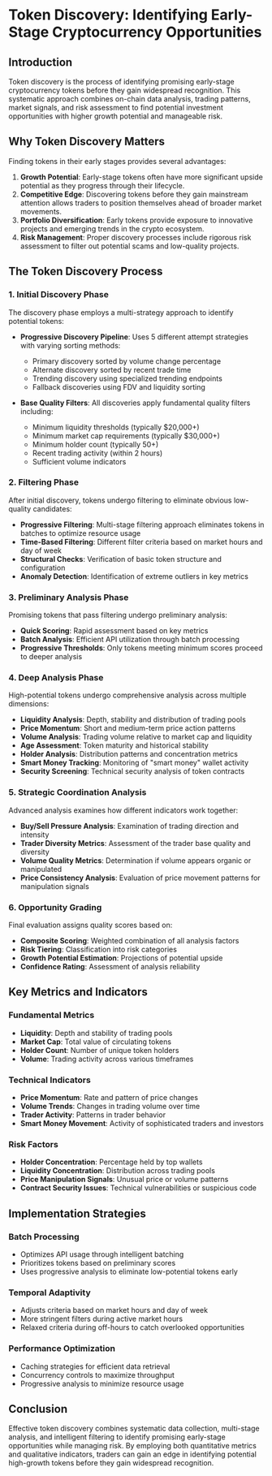 # Token Discovery: Identifying Early-Stage Cryptocurrency Opportunities

## Introduction

Token discovery is the process of identifying promising early-stage cryptocurrency tokens before they gain widespread recognition. This systematic approach combines on-chain data analysis, trading patterns, market signals, and risk assessment to find potential investment opportunities with higher growth potential and manageable risk.

## Why Token Discovery Matters

Finding tokens in their early stages provides several advantages:

1. **Growth Potential**: Early-stage tokens often have more significant upside potential as they progress through their lifecycle.
2. **Competitive Edge**: Discovering tokens before they gain mainstream attention allows traders to position themselves ahead of broader market movements.
3. **Portfolio Diversification**: Early tokens provide exposure to innovative projects and emerging trends in the crypto ecosystem.
4. **Risk Management**: Proper discovery processes include rigorous risk assessment to filter out potential scams and low-quality projects.

## The Token Discovery Process

### 1. Initial Discovery Phase

The discovery phase employs a multi-strategy approach to identify potential tokens:

- **Progressive Discovery Pipeline**: Uses 5 different attempt strategies with varying sorting methods:
  - Primary discovery sorted by volume change percentage
  - Alternate discovery sorted by recent trade time
  - Trending discovery using specialized trending endpoints
  - Fallback discoveries using FDV and liquidity sorting

- **Base Quality Filters**: All discoveries apply fundamental quality filters including:
  - Minimum liquidity thresholds (typically $20,000+)
  - Minimum market cap requirements (typically $30,000+)
  - Minimum holder count (typically 50+)
  - Recent trading activity (within 2 hours)
  - Sufficient volume indicators

### 2. Filtering Phase

After initial discovery, tokens undergo filtering to eliminate obvious low-quality candidates:

- **Progressive Filtering**: Multi-stage filtering approach eliminates tokens in batches to optimize resource usage
- **Time-Based Filtering**: Different filter criteria based on market hours and day of week
- **Structural Checks**: Verification of basic token structure and configuration
- **Anomaly Detection**: Identification of extreme outliers in key metrics

### 3. Preliminary Analysis Phase

Promising tokens that pass filtering undergo preliminary analysis:

- **Quick Scoring**: Rapid assessment based on key metrics
- **Batch Analysis**: Efficient API utilization through batch processing
- **Progressive Thresholds**: Only tokens meeting minimum scores proceed to deeper analysis

### 4. Deep Analysis Phase

High-potential tokens undergo comprehensive analysis across multiple dimensions:

- **Liquidity Analysis**: Depth, stability and distribution of trading pools
- **Price Momentum**: Short and medium-term price action patterns
- **Volume Analysis**: Trading volume relative to market cap and liquidity
- **Age Assessment**: Token maturity and historical stability
- **Holder Analysis**: Distribution patterns and concentration metrics
- **Smart Money Tracking**: Monitoring of "smart money" wallet activity
- **Security Screening**: Technical security analysis of token contracts

### 5. Strategic Coordination Analysis

Advanced analysis examines how different indicators work together:

- **Buy/Sell Pressure Analysis**: Examination of trading direction and intensity
- **Trader Diversity Metrics**: Assessment of the trader base quality and diversity
- **Volume Quality Metrics**: Determination if volume appears organic or manipulated
- **Price Consistency Analysis**: Evaluation of price movement patterns for manipulation signals

### 6. Opportunity Grading

Final evaluation assigns quality scores based on:

- **Composite Scoring**: Weighted combination of all analysis factors
- **Risk Tiering**: Classification into risk categories
- **Growth Potential Estimation**: Projections of potential upside
- **Confidence Rating**: Assessment of analysis reliability

## Key Metrics and Indicators

### Fundamental Metrics
- **Liquidity**: Depth and stability of trading pools
- **Market Cap**: Total value of circulating tokens
- **Holder Count**: Number of unique token holders
- **Volume**: Trading activity across various timeframes

### Technical Indicators
- **Price Momentum**: Rate and pattern of price changes
- **Volume Trends**: Changes in trading volume over time
- **Trader Activity**: Patterns in trader behavior
- **Smart Money Movement**: Activity of sophisticated traders and investors

### Risk Factors
- **Holder Concentration**: Percentage held by top wallets
- **Liquidity Concentration**: Distribution across trading pools
- **Price Manipulation Signals**: Unusual price or volume patterns
- **Contract Security Issues**: Technical vulnerabilities or suspicious code

## Implementation Strategies

### Batch Processing
- Optimizes API usage through intelligent batching
- Prioritizes tokens based on preliminary scores
- Uses progressive analysis to eliminate low-potential tokens early

### Temporal Adaptivity
- Adjusts criteria based on market hours and day of week
- More stringent filters during active market hours
- Relaxed criteria during off-hours to catch overlooked opportunities

### Performance Optimization
- Caching strategies for efficient data retrieval
- Concurrency controls to maximize throughput
- Progressive analysis to minimize resource usage

## Conclusion

Effective token discovery combines systematic data collection, multi-stage analysis, and intelligent filtering to identify promising early-stage opportunities while managing risk. By employing both quantitative metrics and qualitative indicators, traders can gain an edge in identifying potential high-growth tokens before they gain widespread recognition. 